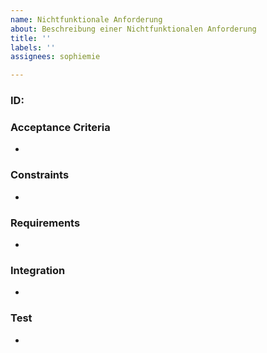 ```yaml
---
name: Nichtfunktionale Anforderung
about: Beschreibung einer Nichtfunktionalen Anforderung
title: ''
labels: ''
assignees: sophiemie

---
```


### ID:
### Acceptance Criteria
-
### Constraints
-
### Requirements
- 
### Integration
-
### Test
-
